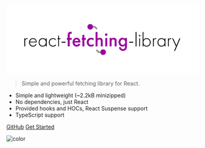 <!-- _coverpage.md -->

![logo](_media/logo.png)

> Simple and powerful fetching library for React. 

- Simple and lightweight (~2.2kB minizipped)
- No dependencies, just React
- Provided hooks and HOCs, React Suspense support
- TypeScript support

[GitHub](https://github.com/marcin-piela/react-fetching-library)
[Get Started](#getting-started)

![color](#e5e5e5)
